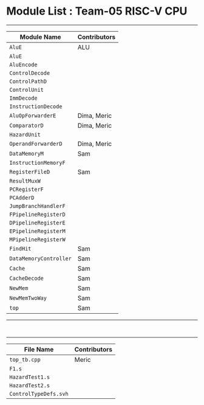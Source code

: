# Module List : Team-05 RISC-V CPU

---
| Module Name | Contributors |
|-------------|---------------|
| `AluE` | ALU |
| `AluE` | |
| `AluEncode` | |
| `ControlDecode` | |
| `ControlPathD` | |
| `ControlUnit` | |
|  `ImmDecode` | |
| `InstructionDecode` | |
| `AluOpForwarderE`| Dima, Meric |
| `ComparatorD` | Dima, Meric | 
| `HazardUnit` | |
| `OperandForwarderD` | Dima, Meric |
| `DataMemoryM` |Sam |
| `InstructionMemoryF` | |
| `RegisterFileD` |Sam |
| `ResultMuxW` | |
| `PCRegisterF` | |
| `PCAdderD` | |
| `JumpBranchHandlerF` | |
| `FPipelineRegisterD` | |
| `DPipelineRegisterE` | |
| `EPipelineRegisterM` | |
| `MPipelineRegisterW` | |
| `FindHit` | Sam |
| `DataMemoryController` | Sam |
| `Cache` | Sam |
| `CacheDecode` | Sam |
| `NewMem` | Sam |
| `NewMemTwoWay` | Sam |
| `top` | Sam |
---

<br>

---
| File Name | Contributors |
|-------------|---------------|
| `top_tb.cpp` | Meric | 
|  `F1.s` | |
| `HazardTest1.s`| |
| `HazardTest2.s`| |
|  `ControlTypeDefs.svh` | |
